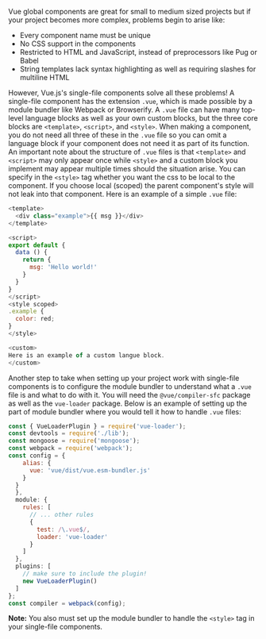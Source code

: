 Vue global components are great for small to medium sized projects but if your project becomes more complex,
problems begin to arise like:

- Every component name must be unique
- No CSS support in the components
- Restricted to HTML and JavaScript, instead of preprocessors like Pug or Babel
- String templates lack syntax highlighting as well as requiring slashes for multiline HTML

However, Vue.js's single-file components solve all these problems! A single-file component has the extension `.vue`,
which is made possible by a module bundler like Webpack or Browserify. A `.vue` file can have many top-level language blocks
as well as your own custom blocks, but the three core blocks are `<template>`, `<script>`, and `<style>`.
When making a component, you do not need all three of these in the `.vue` file so you can omit a language block if
your component does not need it as part of its function. An important note about the structure of `.vue` files is that
`<template>` and `<script>` may only appear once while `<style>` and a custom block you implement may appear multiple times
should the situation arise. You can specify in the `<style>` tag whether you want the css to be local to the component.
If you choose local (scoped) the parent component's style will not leak into that component.
Here is an example of a simple `.vue` file:

```javascript
<template>
  <div class="example">{{ msg }}</div>
</template>

<script>
export default {
  data () {
    return {
      msg: 'Hello world!'
    }
  }
}
</script>
<style scoped>
.example {
  color: red;
}
</style>

<custom>
Here is an example of a custom langue block.
</custom>
```

Another step to take when setting up your project work with single-file components is to configure the module bundler to understand
what a `.vue` file is and what to do with it. You will need the `@vue/compiler-sfc` package as well as the `vue-loader` package.
Below is an example of setting up the part of module bundler where you would tell it how to handle `.vue` files:

```javascript
const { VueLoaderPlugin } = require('vue-loader');
const devtools = require('./lib');
const mongoose = require('mongoose');
const webpack = require('webpack');
const config = {
    alias: {
      vue: 'vue/dist/vue.esm-bundler.js'
    }
  }
  },
  module: {
    rules: [
      // ... other rules
      {
        test: /\.vue$/,
        loader: 'vue-loader'
      }
    ]
  },
  plugins: [
    // make sure to include the plugin!
    new VueLoaderPlugin()
  ]
};
const compiler = webpack(config);
```

**Note:** You also must set up the module bundler to handle the `<style>` tag in your single-file components.
